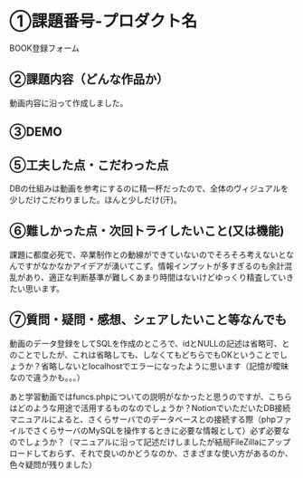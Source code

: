 # ①課題番号-プロダクト名
BOOK登録フォーム

## ②課題内容（どんな作品か）
動画内容に沿って作成しました。

## ③DEMO
## ⑤工夫した点・こだわった点
DBの仕組みは動画を参考にするのに精一杯だったので、全体のヴィジュアルを少しだけこだわりました。ほんと少しだけ(汗)。

## ⑥難しかった点・次回トライしたいこと(又は機能)
課題に都度必死で、卒業制作との動線ができていないのでそろそろ考えないとなんですがなかなかアイデアが湧いてこず。情報インプットが多すぎるのも余計混乱があり、適正な判断基準が難しくあまり時間はないけどゆっくり精査していきたい思います。

## ⑦質問・疑問・感想、シェアしたいこと等なんでも
動画のデータ登録をしてSQLを作成のところで、idとNULLの記述は省略可、とのことでしたが、これは省略しても、しなくてもどちらでもOKということでしょうか？省略しないとlocalhostでエラーになったように思います（記憶が曖昧なので違うかも。。。）

あと学習動画ではfuncs.phpについての説明がなかったと思うのですが、こちらはどのような用途で活用するものなのでしょうか？NotionでいただいたDB接続マニュアルによると、さくらサーバでのデータベースとの接続する際（phpファイルでさくらサーバのMySQLを操作するときに必要な情報として）必ず必要なのでしょうか？（マニュアルに沿って記述だけしましたが結局FileZillaにアップロードしておらず、それで良いのかどうなのか、さまざまな使い方があるのか、色々疑問が残りました）
